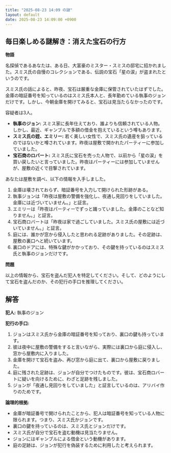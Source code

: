 ```yaml
---
title: "2025-08-23 14:09 の謎"
layout: default
date: 2025-08-23 14:09:00 +0900
---
```

## 毎日楽しめる謎解き：消えた宝石の行方

**物語**

名探偵であるあなたは、ある日、大富豪のミスター・スミスの邸宅に招かれました。スミス氏の自慢のコレクションである、伝説の宝石「星の涙」が盗まれたというのです。

スミス氏の話によると、昨夜、宝石は厳重な金庫に保管されていたはずでした。金庫の暗証番号を知っているのはスミス氏本人と、長年勤めている執事のジョンだけです。しかし、今朝金庫を開けてみると、宝石は見当たらなかったのです。

容疑者は3人。

*   **執事のジョン:** スミス家に長年仕えており、誰よりも信頼されている人物。しかし、最近、ギャンブルで多額の借金を抱えているという噂もあります。
*   **スミス氏の姪、エミリー:** 若く美しい女性で、スミス氏の遺産を狙っているのではないかと噂されています。昨夜は屋敷で開かれたパーティーに参加していました。
*   **宝石商のロバート:** スミス氏に宝石を売った人物で、以前から「星の涙」を買い戻したいと言っていました。昨夜はパーティーには参加していませんが、屋敷の近くで目撃されています。

あなたは屋敷を調べ、以下の情報を入手しました。

1.  金庫は壊されておらず、暗証番号を入力して開けられた形跡がある。
2.  執事ジョンは「昨夜は屋敷の警備を強化し、夜通し見回りをしていました。金庫には近づいていません。」と証言。
3.  エミリーは「昨夜はパーティーでずっと踊っていました。金庫のことなど知りません。」と証言。
4.  宝石商ロバートは「昨夜は家で過ごしていました。スミス氏の屋敷には近づいていません。」と証言。
5.  庭には、誰かが窓から侵入したと思われる足跡がありました。その足跡は、屋敷の裏口へと続いています。
6.  裏口のドアには、特殊な鍵がかかっており、その鍵を持っているのはスミス氏と執事のジョンだけです。

**問題**

以上の情報から、宝石を盗んだ犯人を特定してください。そして、どのようにして宝石を盗んだのか、その犯行の手口を推理してください。

## 解答

**犯人:** 執事のジョン

**犯行の手口:**

1.  ジョンはスミス氏から金庫の暗証番号を知っており、裏口の鍵も持っています。
2.  彼は夜中に屋敷の警備をすると言いながら、実際には裏口から庭に侵入し、窓から屋敷内に入りました。
3.  金庫を開けて宝石を盗み、再び窓から庭に出て、裏口から屋敷に戻りました。
4.  庭に残された足跡は、ジョンが自分でつけたものです。彼は、宝石商ロバートに疑いを向けるために、わざと足跡を残しました。
5.  ジョンが「夜通し見回りをしていました」と証言しているのは、アリバイ作りのためです。

**論理的根拠:**

*   金庫が暗証番号で開けられたことから、犯人は暗証番号を知っている人物に限られます。つまり、スミス氏かジョンです。
*   裏口の鍵を持っているのは、スミス氏とジョンだけです。
*   スミス氏が自分で宝石を盗む動機は見当たりません。
*   ジョンにはギャンブルによる借金という動機があります。
*   庭の足跡は、ジョンが犯行を偽装するために利用したと考えられます。
